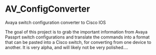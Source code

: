 # AV_ConfigConverter
Avaya switch configuration converter to Cisco IOS

The goal of this project is to grab the important information from Avaya Passprt switch configurations 
and translate the commands into a format that can be pasted into a Cisco switch, for converting from one device to another.
It is very alpha, and will likely not be very polished....
